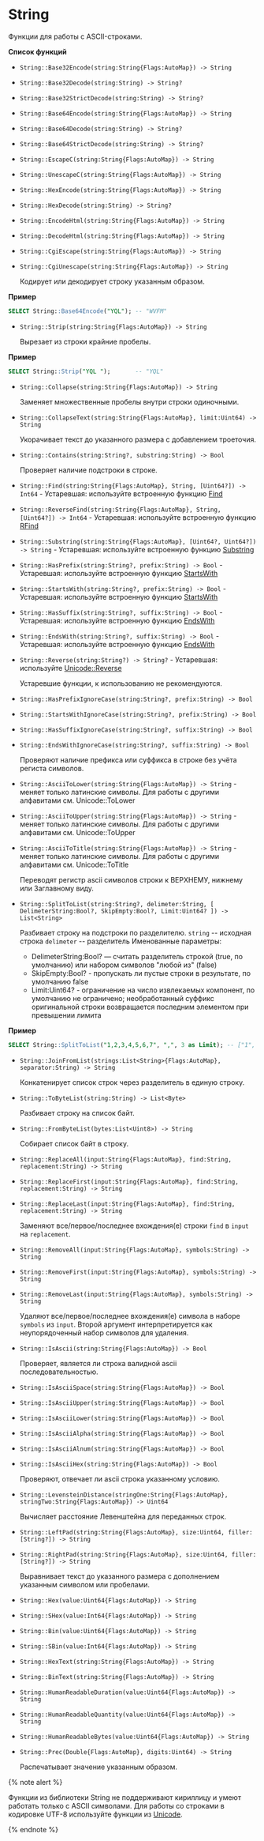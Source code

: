 # String
Функции для работы с ASCII-строками.

**Список функций**

* ```String::Base32Encode(string:String{Flags:AutoMap}) -> String```
* ```String::Base32Decode(string:String) -> String?```
* ```String::Base32StrictDecode(string:String) -> String?```
* ```String::Base64Encode(string:String{Flags:AutoMap}) -> String```
* ```String::Base64Decode(string:String) -> String?```
* ```String::Base64StrictDecode(string:String) -> String?```
* ```String::EscapeC(string:String{Flags:AutoMap}) -> String```
* ```String::UnescapeC(string:String{Flags:AutoMap}) -> String```
* ```String::HexEncode(string:String{Flags:AutoMap}) -> String```
* ```String::HexDecode(string:String) -> String?```
* ```String::EncodeHtml(string:String{Flags:AutoMap}) -> String```
* ```String::DecodeHtml(string:String{Flags:AutoMap}) -> String```
* ```String::CgiEscape(string:String{Flags:AutoMap}) -> String```
* ```String::CgiUnescape(string:String{Flags:AutoMap}) -> String```

  Кодирует или декодирует строку указанным образом.

**Пример**

```sql
SELECT String::Base64Encode("YQL"); -- "WVFM"
```

* ```String::Strip(string:String{Flags:AutoMap}) -> String```

  Вырезает из строки крайние пробелы.

**Пример**

```sql
SELECT String::Strip("YQL ");       -- "YQL"
```

* ```String::Collapse(string:String{Flags:AutoMap}) -> String```

  Заменяет множественные пробелы внутри строки одиночными.

* ```String::CollapseText(string:String{Flags:AutoMap}, limit:Uint64) -> String```

  Укорачивает текст до указанного размера с добавлением троеточия.

* ```String::Contains(string:String?, substring:String) -> Bool```

  Проверяет наличие подстроки в строке.

* ```String::Find(string:String{Flags:AutoMap}, String, [Uint64?]) -> Int64``` - Устаревшая: используйте встроенную функцию [Find](../../../builtins/_includes/basic/find.md#find)
* ```String::ReverseFind(string:String{Flags:AutoMap}, String, [Uint64?]) -> Int64``` - Устаревшая: используйте встроенную функцию [RFind](../../../builtins/_includes/basic/find.md#rfind)
* ```String::Substring(string:String{Flags:AutoMap}, [Uint64?, Uint64?]) -> String``` - Устаревшая: используйте встроенную функцию [Substring](../../../builtins/_includes/basic/substring.md#substring)
* ```String::HasPrefix(string:String?, prefix:String) -> Bool``` - Устаревшая: используйте встроенную функцию [StartsWith](../../../builtins/_includes/basic/starts_ends_with.md)
* ```String::StartsWith(string:String?, prefix:String) -> Bool``` - Устаревшая: используйте встроенную функцию [StartsWith](../../../builtins/_includes/basic/starts_ends_with.md)
* ```String::HasSuffix(string:String?, suffix:String) -> Bool``` - Устаревшая: используйте встроенную функцию [EndsWith](../../../builtins/_includes/basic/starts_ends_with.md)
* ```String::EndsWith(string:String?, suffix:String) -> Bool``` - Устаревшая: используйте встроенную функцию [EndsWith](../../../builtins/_includes/basic/starts_ends_with.md)
* ```String::Reverse(string:String?) -> String?``` - Устаревшая: используйте [Unicode::Reverse](../unicode.md)

  Устаревшие функции, к использованию не рекомендуются.

* ```String::HasPrefixIgnoreCase(string:String?, prefix:String) -> Bool```
* ```String::StartsWithIgnoreCase(string:String?, prefix:String) -> Bool```
* ```String::HasSuffixIgnoreCase(string:String?, suffix:String) -> Bool```
* ```String::EndsWithIgnoreCase(string:String?, suffix:String) -> Bool```

  Проверяют наличие префикса или суффикса в строке без учёта региста символов.

* ```String::AsciiToLower(string:String{Flags:AutoMap}) -> String``` - меняет только латинские символы. Для работы с другими алфавитами см. Unicode::ToLower
* ```String::AsciiToUpper(string:String{Flags:AutoMap}) -> String``` - меняет только латинские символы. Для работы с другими алфавитами см. Unicode::ToUpper
* ```String::AsciiToTitle(string:String{Flags:AutoMap}) -> String``` - меняет только латинские символы. Для работы с другими алфавитами см. Unicode::ToTitle

  Переводят регистр ascii символов строки к ВЕРХНЕМУ, нижнему или Заглавному виду.

* ```String::SplitToList(string:String?, delimeter:String, [ DelimeterString:Bool?, SkipEmpty:Bool?, Limit:Uint64? ]) -> List<String>```

  Разбивает строку на подстроки по разделителю.
  ```string``` -- исходная строка
  ```delimeter``` -- разделитель
  Именованные параметры:
  - DelimeterString:Bool? — считать разделитель строкой (true, по умолчанию) или набором символов "любой из" (false)
  - SkipEmpty:Bool? - пропускать ли пустые строки в результате, по умолчанию false
  - Limit:Uint64? - ограничение на число извлекаемых компонент, по умолчанию не ограничено; необработанный суффикс оригинальной строки возвращается последним элементом при превышении лимита

**Пример**

```sql
SELECT String::SplitToList("1,2,3,4,5,6,7", ",", 3 as Limit); -- ["1", "2", "3", "4,5,6,7"]
```

* ```String::JoinFromList(strings:List<String>{Flags:AutoMap}, separator:String) -> String```

  Конкатенирует список строк через разделитель в единую строку.

* ```String::ToByteList(string:String) -> List<Byte>```

  Разбивает строку на список байт.

* ```String::FromByteList(bytes:List<Uint8>) -> String```

  Собирает список байт в строку.

* ```String::ReplaceAll(input:String{Flags:AutoMap}, find:String, replacement:String) -> String```
* ```String::ReplaceFirst(input:String{Flags:AutoMap}, find:String, replacement:String) -> String```
* ```String::ReplaceLast(input:String{Flags:AutoMap}, find:String, replacement:String) -> String```

  Заменяют все/первое/последнее вхождения(е) строки ```find``` в ```input``` на ```replacement```.

* ```String::RemoveAll(input:String{Flags:AutoMap}, symbols:String) -> String ```
* ```String::RemoveFirst(input:String{Flags:AutoMap}, symbols:String) -> String ```
* ```String::RemoveLast(input:String{Flags:AutoMap}, symbols:String) -> String ```

  Удаляют все/первое/последнее вхождения(е) символа в наборе ```symbols``` из ```input```. Второй аргумент интерпретируется как неупорядоченный набор символов для удаления.

* ```String::IsAscii(string:String{Flags:AutoMap}) -> Bool```

  Проверяет, является ли строка валидной ascii последовательностью.

* ```String::IsAsciiSpace(string:String{Flags:AutoMap}) -> Bool```
* ```String::IsAsciiUpper(string:String{Flags:AutoMap}) -> Bool```
* ```String::IsAsciiLower(string:String{Flags:AutoMap}) -> Bool```
* ```String::IsAsciiAlpha(string:String{Flags:AutoMap}) -> Bool```
* ```String::IsAsciiAlnum(string:String{Flags:AutoMap}) -> Bool```
* ```String::IsAsciiHex(string:String{Flags:AutoMap}) -> Bool```

  Проверяют, отвечает ли ascii строка указанному условию.

* ```String::LevensteinDistance(stringOne:String{Flags:AutoMap}, stringTwo:String{Flags:AutoMap}) -> Uint64```

  Вычисляет расстояние Левенштейна для переданных строк.

* ```String::LeftPad(string:String{Flags:AutoMap}, size:Uint64, filler:[String?]) -> String```
* ```String::RightPad(string:String{Flags:AutoMap}, size:Uint64, filler:[String?]) -> String```

  Выравнивает текст до указанного размера с дополнением указанным символом или пробелами.

* ```String::Hex(value:Uint64{Flags:AutoMap}) -> String```
* ```String::SHex(value:Int64{Flags:AutoMap}) -> String```
* ```String::Bin(value:Uint64{Flags:AutoMap}) -> String```
* ```String::SBin(value:Int64{Flags:AutoMap}) -> String```
* ```String::HexText(string:String{Flags:AutoMap}) -> String```
* ```String::BinText(string:String{Flags:AutoMap}) -> String```
* ```String::HumanReadableDuration(value:Uint64{Flags:AutoMap}) -> String```
* ```String::HumanReadableQuantity(value:Uint64{Flags:AutoMap}) -> String```
* ```String::HumanReadableBytes(value:Uint64{Flags:AutoMap}) -> String```
* ```String::Prec(Double{Flags:AutoMap}, digits:Uint64) -> String ```

  Распечатывает значение указанным образом.

{% note alert %}

Функции из библиотеки String не поддерживают кириллицу и умеют работать только с ASCII символами. Для работы со строками в кодировке UTF-8 используйте функции из [Unicode](../unicode.md).

{% endnote %}
